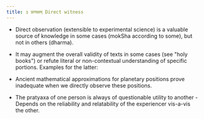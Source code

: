 ```yaml
---
title: ३ प्रत्यक्षम् Direct witness
---
```

*   Direct observation (extensible to experimental science) is a valuable source of knowledge in some cases (mokSha according to some), but not in others (dharma).
*   It may augment the overall validity of texts in some cases (see "holy books") or refute literal or non-contextual understanding of specific portions. Examples for the latter:

  *   Ancient mathematical approximations for planetary positions prove inadequate when we directly observe these positions.

*   The pratyaxa of one person is always of questionable utility to another - Depends on the reliability and relatability of the experiencer vis-a-vis the other.
